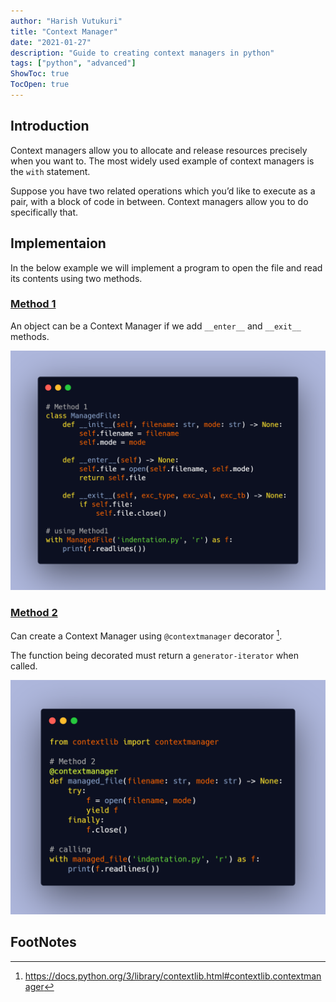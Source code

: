 ```yaml
---
author: "Harish Vutukuri"
title: "Context Manager"
date: "2021-01-27"
description: "Guide to creating context managers in python"
tags: ["python", "advanced"]
ShowToc: true
TocOpen: true
---
```


## **Introduction**

Context managers allow you to allocate and release resources precisely when you want to. The most widely used example of context managers is the `with` statement.

Suppose you have two related operations which you’d like to execute as a pair, with a block of code in between. Context managers allow you to do specifically that.

## **Implementaion**

In the below example we will implement a program to open the file and read its contents using two methods.

### <u>Method 1</u>

An object can be a Context Manager if we add `__enter__` and `__exit__` methods.

![](/images/cm1.png "Context Manager Method 1")

### <u>Method 2</u>

Can create a Context Manager using `@contextmanager` decorator [^1].

The function being decorated must return a `generator-iterator` when called.

![](/images/cm2.png "Context Manager Method 2")

## FootNotes

[^1]: https://docs.python.org/3/library/contextlib.html#contextlib.contextmanager
